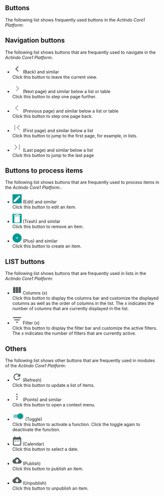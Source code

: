 ## Buttons

The following list shows frequently used buttons in the *Actindo Core1 Platform*:



## Navigation buttons

The following list shows buttons that are frequently used to navigate in the *Actindo Core1 Platform*.    

- ![Back](../../Assets/Icons/Back02.png "[Back]") (Back) and similar  
    Click this button to leave the current view.

- ![Next page](../../Assets/Icons/NextPage02.png "[Next page]") (Next page) and similar below a list or table   
    Click this button to step one page further.

- ![Previous page](../../Assets/Icons/PreviousPage02.png "[Previous page]") (Previous page) and similar below a list or table  
    Click this button to step one page back.

- ![First page](../../Assets/Icons/FirstPage03.png "[Previous page]") (First page) and similar below a list   
    Click this button to jump to the first page, for example, in lists.

- ![Last page](../../Assets/Icons/LastPage03.png "[Last page]") (Last page) and similar below a list    
    Click this button to jump to the last page


## Buttons to process items

The following list shows buttons that are frequently used to process items in the *Actindo Core1 Platform*:.

-  ![Edit](../../Assets/Icons/Edit01.png "[Edit]") (Edit) and similar   
    Click this button to edit an item.  

- ![Trash](../../Assets/Icons/Trash03.png "[Trash]") (Trash) and similar   
    Click this button to remove an item.  

- ![Plus](../../Assets/Icons/Plus01.png "[Plus]") (Plus) and similar   
    Click this button to create an item.  



## LIST buttons

The following list shows buttons that are frequently used in lists in the *Actindo Core1 Platform*:   

- ![Columns](../../Assets/Icons/Columns.png "[Columns]") Columns (x)   
    Click this button to display the columns bar and customize the displayed columns as well as the order of columns in the list. The *x* indicates the number of columns that are currently displayed in the list.

- ![Filter](../../Assets/Icons/Filter.png "[Filter]") Filter (x)   
    Click this button to display the filter bar and customize the active filters. The *x* indicates the number of filters that are currently active.


## Others

The following list shows other buttons that are frequently used in modules of the *Actindo Core1 Platform*:

- ![Refresh](../../Assets/Icons/Refresh01.png "[Refresh]") (Refresh)   
    Click this button to update a list of items.

- ![Points](../../Assets/Icons/Points02.png "[Points]") (Points) and similar   
    Click this button to open a context menu.

- ![Toggle on](../../Assets/Icons/Toggle.png "[Toggle on]") (Toggle)   
    Click this button to activate a function. Click the toggle again to deactivate the function. 

- ![Calendar](../../Assets/Icons/Calendar.png "[Calendar]") (Calendar)     
    Click this button to select a date.

- ![Publish](../../Assets/Icons/Publish.png "[Publish]") (Publish)     
    Click this button to publish an item.

- ![Unpublish](../../Assets/Icons/Unpublish.png "[Unpublish]") (Unpublish)  
    Click this button to unpublish an item.

